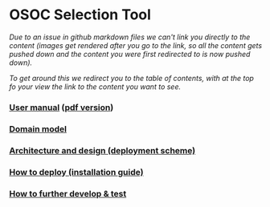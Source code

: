 # OSOC Selection Tool

_Due to an issue in github markdown files we can't link you directly to the content (images get rendered after you go to the link, so all the content gets pushed down and the content you were first redirected to is now pushed down)._ 

_To get around this we redirect you to the table of contents, with at the top fo your view the link to the content you want to see._

### [User manual](info/user_manual.md) ([pdf version](info/user_manual.pdf))
### [Domain model](info/user_manual.md#7-description-of-the-main-product-elements)
### [Architecture and design (deployment scheme)](info/user_manual.md#6-architecture-and-design)
### [How to deploy (installation guide)](info/user_manual.md#4-installation-guide)
### [How to further develop & test](info/user_manual.md#5-how-to-further-develop--test)
